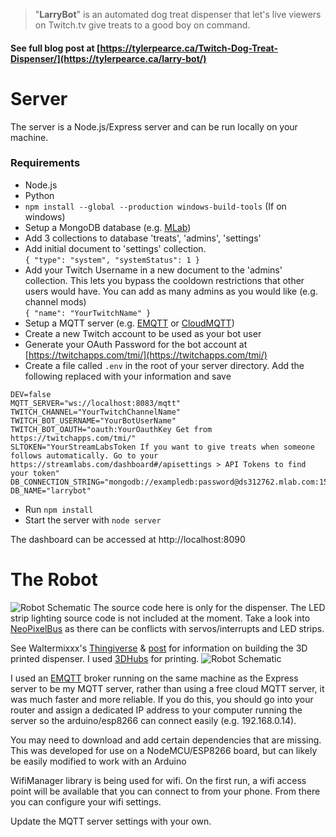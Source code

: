 >"**LarryBot**" is an automated dog treat dispenser that let's live viewers on Twitch.tv give treats to a good boy on command.

#### See full blog post at [https://tylerpearce.ca/Twitch-Dog-Treat-Dispenser/](https://tylerpearce.ca/larry-bot/)

# Server 
The server is a Node.js/Express server and can be run locally on your machine. 

### Requirements

- Node.js
- Python
- `npm install --global --production windows-build-tools` (If on windows)
- Setup a MongoDB database (e.g. [MLab](https://mlab.com))
- Add 3 collections to database 'treats', 'admins', 'settings'
- Add initial document to 'settings' collection.  
`{
    "type": "system",
    "systemStatus": 1
}`
- Add your Twitch Username in a new document to the 'admins' collection. This lets you bypass the cooldown restrictions that other users would have. You can add as many admins as you would like (e.g. channel mods)  
`{
    "name": "YourTwitchName"
}`  
- Setup a MQTT server (e.g. [EMQTT](http://emqtt.io) or [CloudMQTT](https://cloudmqtt.com)) 
- Create a new Twitch account to be used as your bot user
- Generate your OAuth Password for the bot account at [https://twitchapps.com/tmi/](https://twitchapps.com/tmi/)
- Create a file called `.env` in the root of your server directory. Add the following replaced with your information and save 
```
DEV=false  
MQTT_SERVER="ws://localhost:8083/mqtt"  
TWITCH_CHANNEL="YourTwitchChannelName"  
TWITCH_BOT_USERNAME="YourBotUserName"  
TWITCH_BOT_OAUTH="oauth:YourOauthKey Get from https://twitchapps.com/tmi/"  
SLTOKEN="YourStreamLabsToken If you want to give treats when someone follows automatically. Go to your https://streamlabs.com/dashboard#/apisettings > API Tokens to find your token"  
DB_CONNECTION_STRING="mongodb://exampledb:password@ds312762.mlab.com:15762/larrybot"  
DB_NAME="larrybot"  
```
- Run `npm install` 
- Start the server with `node server`

The dashboard can be accessed at http://localhost:8090

# The Robot
![Robot Schematic](https://musing-goldberg-cca785.netlify.com/robot/robot_fritz.png)
The source code here is only for the dispenser. The LED strip lighting source code is not included at the moment. Take a look into [NeoPixelBus](https://github.com/Makuna/NeoPixelBus) as there can be conflicts with servos/interrupts and LED strips.

See Waltermixxx's [Thingiverse](https://www.thingiverse.com/thing:2187877/files) & [post](https://www.raspberrypi.org/forums/viewtopic.php?t=179424) for information on building the 3D printed dispenser. I used [3DHubs](https://3dhubs.com) for printing.
![Robot Schematic](https://musing-goldberg-cca785.netlify.com/robot/robot_inside.jpg)

I used an [EMQTT](http://emqtt.io) broker running on the same machine as the Express server to be my MQTT server, rather than using a free cloud MQTT server, it was much faster and more reliable. If you do this, you should go into your router and assign a dedicated IP address to your computer running the server so the arduino/esp8266 can connect easily (e.g. 192.168.0.14).

You may need to download and add certain dependencies that are missing. This was developed for use on a NodeMCU/ESP8266 board, but can likely be easily modified to work with an Arduino

WifiManager library is being used for wifi. On the first run, a wifi access point will be available that you can connect to from your phone. From there you can configure your wifi settings.

Update the MQTT server settings with your own.
